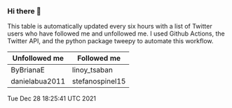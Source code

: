 ### Hi there 👋

This table is automatically updated every six hours with a list of Twitter users who have followed me and unfollowed me. I used Github Actions, the Twitter API, and the python package tweepy to automate this workflow.

| Unfollowed me |  Followed me |
| --- | --- |
|ByBrianaE|linoy_tsaban|
|danielabua2011|stefanospinel15|
Tue Dec 28 18:25:41 UTC 2021

